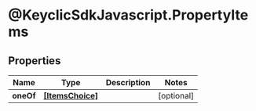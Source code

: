 # @KeyclicSdkJavascript.PropertyItems

## Properties
Name | Type | Description | Notes
------------ | ------------- | ------------- | -------------
**oneOf** | [**[ItemsChoice]**](ItemsChoice.md) |  | [optional] 


